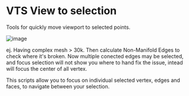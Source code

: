 # VTS View to selection
Tools for quickly move viewport to selected points.

![image](https://user-images.githubusercontent.com/84092569/156342878-6e1d7078-434e-47fe-a38c-c150eee3c597.png)

ej. Having complex mesh > 30k. Then calculate Non-Manifold Edges to check where it's broken.
Now multiple conected edges may be selected, and focus selection will not show you where to hand fix the issue, intead will focus the center of all vertex.

This scripts allow you to focus on individual selected vertex, edges and faces, to navigate between your selection.
